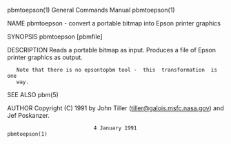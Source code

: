 pbmtoepson(1)              General Commands Manual              pbmtoepson(1)

NAME
       pbmtoepson - convert a portable bitmap into Epson printer graphics

SYNOPSIS
       pbmtoepson [pbmfile]

DESCRIPTION
       Reads  a  portable  bitmap as input.  Produces a file of Epson printer
       graphics as output.

       Note that there is no epsontopbm tool -  this  transformation  is  one
       way.

SEE ALSO
       pbm(5)

AUTHOR
       Copyright  (C)  1991  by John Tiller (tiller@galois.msfc.nasa.gov) and
       Jef Poskanzer.

                                4 January 1991                  pbmtoepson(1)
